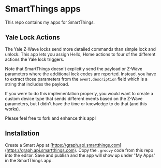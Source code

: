# SmartThings apps

This repo contains my apps for SmartThings. 

## Yale Lock Actions

The Yale Z-Wave locks send more detailed commands than simple lock and unlock. This app lets you assign Hello, Home actions to four of the different actions the Yale lock triggers. 

Note that SmartThings doesn't explicitly send the payload or Z-Wave parameters where the additional lock codes are reported. Instead, you have to extract those parameters from the `event.description` field which is a string that includes the payload. 

If you were to do this implementation properly, you would want to create a custom device type that sends different events based on the Z-Wave parameters, but I didn't have the time or knowledge to do that (and this works).

Please feel free to fork and enhance this app!

## Installation

Create a Smart App at [https://graph.api.smartthings.com](https://graph.api.smartthings.com). Copy the `.groovy` code from this repo into the editor. Save and publish and the app will show up under "My Apps" in the SmartThings app.